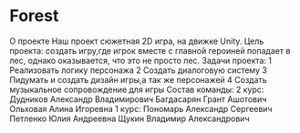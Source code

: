 # Forest
О проекте
Наш проект сюжетная 2D игра, на движке Unity.
Цель проекта: создать игру,где игрок вместе с главной героиней попадает в лес, однако оказывается, что это не просто лес.
Задачи проекта:
1 Реализовать логику персонажа
2 Создать диалоговую систему
3 Пидумать и создать дизайн игры,а так же персонажей
4 Создать музыкальное сопровождение для игры
Состав команды:
2 курс:
Дудников Александр Владимирович
Багдасарян Грант Ашотович
Ольховая Алина Игоревна
1 курс:
Пономарь Александр Сергеевич
Петленко Юлия Андреевна
Щукин Владимир Александрович
